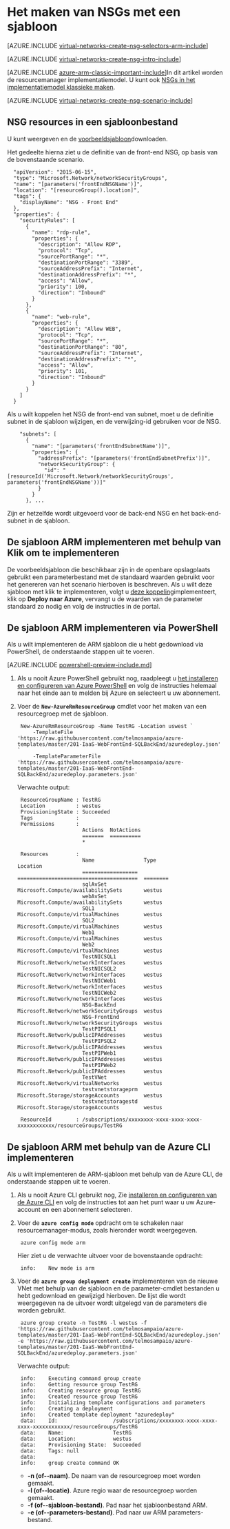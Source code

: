 <properties
   pageTitle="Het maken van NSGs in de ARM-modus met een sjabloon | Microsoft Azure"
   description="Meer informatie over het maken en implementeren van NSGs in ARM met een sjabloon"
   services="virtual-network"
   documentationCenter="na"
   authors="jimdial"
   manager="carmonm"
   editor="tysonn"
   tags="azure-resource-manager"
/>
<tags
   ms.service="virtual-network"
   ms.devlang="na"
   ms.topic="article"
   ms.tgt_pltfrm="na"
   ms.workload="infrastructure-services"
   ms.date="02/02/2016"
   ms.author="jdial" />

# <a name="how-to-create-nsgs-using-a-template"></a>Het maken van NSGs met een sjabloon

[AZURE.INCLUDE [virtual-networks-create-nsg-selectors-arm-include](../../includes/virtual-networks-create-nsg-selectors-arm-include.md)]

[AZURE.INCLUDE [virtual-networks-create-nsg-intro-include](../../includes/virtual-networks-create-nsg-intro-include.md)]

[AZURE.INCLUDE [azure-arm-classic-important-include](../../includes/azure-arm-classic-important-include.md)]In dit artikel worden de resourcemanager implementatiemodel. U kunt ook [NSGs in het implementatiemodel klassieke maken](virtual-networks-create-nsg-classic-ps.md).

[AZURE.INCLUDE [virtual-networks-create-nsg-scenario-include](../../includes/virtual-networks-create-nsg-scenario-include.md)]

## <a name="nsg-resources-in-a-template-file"></a>NSG resources in een sjabloonbestand

U kunt weergeven en de [voorbeeldsjabloon](https://raw.githubusercontent.com/telmosampaio/azure-templates/master/201-IaaS-WebFrontEnd-SQLBackEnd/NSGs.json)downloaden.

Het gedeelte hierna ziet u de definitie van de front-end NSG, op basis van de bovenstaande scenario.

      "apiVersion": "2015-06-15",
      "type": "Microsoft.Network/networkSecurityGroups",
      "name": "[parameters('frontEndNSGName')]",
      "location": "[resourceGroup().location]",
      "tags": {
        "displayName": "NSG - Front End"
      },
      "properties": {
        "securityRules": [
          {
            "name": "rdp-rule",
            "properties": {
              "description": "Allow RDP",
              "protocol": "Tcp",
              "sourcePortRange": "*",
              "destinationPortRange": "3389",
              "sourceAddressPrefix": "Internet",
              "destinationAddressPrefix": "*",
              "access": "Allow",
              "priority": 100,
              "direction": "Inbound"
            }
          },
          {
            "name": "web-rule",
            "properties": {
              "description": "Allow WEB",
              "protocol": "Tcp",
              "sourcePortRange": "*",
              "destinationPortRange": "80",
              "sourceAddressPrefix": "Internet",
              "destinationAddressPrefix": "*",
              "access": "Allow",
              "priority": 101,
              "direction": "Inbound"
            }
          }
        ]
      }

Als u wilt koppelen het NSG de front-end van subnet, moet u de definitie subnet in de sjabloon wijzigen, en de verwijzing-id gebruiken voor de NSG.

        "subnets": [
          {
            "name": "[parameters('frontEndSubnetName')]",
            "properties": {
              "addressPrefix": "[parameters('frontEndSubnetPrefix')]",
              "networkSecurityGroup": {
                "id": "[resourceId('Microsoft.Network/networkSecurityGroups', parameters('frontEndNSGName'))]"
              }
            }
          }, ...

Zijn er hetzelfde wordt uitgevoerd voor de back-end NSG en het back-end-subnet in de sjabloon.

## <a name="deploy-the-arm-template-by-using-click-to-deploy"></a>De sjabloon ARM implementeren met behulp van Klik om te implementeren

De voorbeeldsjabloon die beschikbaar zijn in de openbare opslagplaats gebruikt een parameterbestand met de standaard waarden gebruikt voor het genereren van het scenario hierboven is beschreven. Als u wilt deze sjabloon met klik te implementeren, volgt u [deze koppeling](http://github.com/telmosampaio/azure-templates/tree/master/201-IaaS-WebFrontEnd-SQLBackEnd-NSG)implementeert, klik op **Deploy naar Azure**, vervangt u de waarden van de parameter standaard zo nodig en volg de instructies in de portal.

## <a name="deploy-the-arm-template-by-using-powershell"></a>De sjabloon ARM implementeren via PowerShell

Als u wilt implementeren de ARM sjabloon die u hebt gedownload via PowerShell, de onderstaande stappen uit te voeren.

[AZURE.INCLUDE [powershell-preview-include.md](../../includes/powershell-preview-include.md)]

1. Als u nooit Azure PowerShell gebruikt nog, raadpleegt u [het installeren en configureren van Azure PowerShell](../powershell-install-configure.md) en volg de instructies helemaal naar het einde aan te melden bij Azure en selecteert u uw abonnement.

3. Voer de **`New-AzureRmResourceGroup`** cmdlet voor het maken van een resourcegroep met de sjabloon.

        New-AzureRmResourceGroup -Name TestRG -Location uswest `
            -TemplateFile 'https://raw.githubusercontent.com/telmosampaio/azure-templates/master/201-IaaS-WebFrontEnd-SQLBackEnd/azuredeploy.json' `
            -TemplateParameterFile 'https://raw.githubusercontent.com/telmosampaio/azure-templates/master/201-IaaS-WebFrontEnd-SQLBackEnd/azuredeploy.parameters.json'

    Verwachte output:

        ResourceGroupName : TestRG
        Location          : westus
        ProvisioningState : Succeeded
        Tags              :
        Permissions       :
                            Actions  NotActions
                            =======  ==========
                            *                  

        Resources         :
                            Name                Type                                     Location
                            ==================  =======================================  ========
                            sqlAvSet            Microsoft.Compute/availabilitySets       westus  
                            webAvSet            Microsoft.Compute/availabilitySets       westus  
                            SQL1                Microsoft.Compute/virtualMachines        westus  
                            SQL2                Microsoft.Compute/virtualMachines        westus  
                            Web1                Microsoft.Compute/virtualMachines        westus  
                            Web2                Microsoft.Compute/virtualMachines        westus  
                            TestNICSQL1         Microsoft.Network/networkInterfaces      westus  
                            TestNICSQL2         Microsoft.Network/networkInterfaces      westus  
                            TestNICWeb1         Microsoft.Network/networkInterfaces      westus  
                            TestNICWeb2         Microsoft.Network/networkInterfaces      westus  
                            NSG-BackEnd         Microsoft.Network/networkSecurityGroups  westus  
                            NSG-FrontEnd        Microsoft.Network/networkSecurityGroups  westus  
                            TestPIPSQL1         Microsoft.Network/publicIPAddresses      westus  
                            TestPIPSQL2         Microsoft.Network/publicIPAddresses      westus  
                            TestPIPWeb1         Microsoft.Network/publicIPAddresses      westus  
                            TestPIPWeb2         Microsoft.Network/publicIPAddresses      westus  
                            TestVNet            Microsoft.Network/virtualNetworks        westus  
                            testvnetstorageprm  Microsoft.Storage/storageAccounts        westus  
                            testvnetstoragestd  Microsoft.Storage/storageAccounts        westus  

        ResourceId        : /subscriptions/xxxxxxxx-xxxx-xxxx-xxxx-xxxxxxxxxxxx/resourceGroups/TestRG

## <a name="deploy-the-arm-template-by-using-the-azure-cli"></a>De sjabloon ARM met behulp van de Azure CLI implementeren

Als u wilt implementeren de ARM-sjabloon met behulp van de Azure CLI, de onderstaande stappen uit te voeren.

1. Als u nooit Azure CLI gebruikt nog, Zie [installeren en configureren van de Azure CLI](../xplat-cli-install.md) en volg de instructies tot aan het punt waar u uw Azure-account en een abonnement selecteren.
2. Voer de **`azure config mode`** opdracht om te schakelen naar resourcemanager-modus, zoals hieronder wordt weergegeven.

        azure config mode arm

    Hier ziet u de verwachte uitvoer voor de bovenstaande opdracht:

        info:    New mode is arm

4. Voer de **`azure group deployment create`** implementeren van de nieuwe VNet met behulp van de sjabloon en de parameter-cmdlet bestanden u hebt gedownload en gewijzigd hierboven. De lijst die wordt weergegeven na de uitvoer wordt uitgelegd van de parameters die worden gebruikt.

        azure group create -n TestRG -l westus -f 'https://raw.githubusercontent.com/telmosampaio/azure-templates/master/201-IaaS-WebFrontEnd-SQLBackEnd/azuredeploy.json' -e 'https://raw.githubusercontent.com/telmosampaio/azure-templates/master/201-IaaS-WebFrontEnd-SQLBackEnd/azuredeploy.parameters.json'

    Verwachte output:

        info:    Executing command group create
        info:    Getting resource group TestRG
        info:    Creating resource group TestRG
        info:    Created resource group TestRG
        info:    Initializing template configurations and parameters
        info:    Creating a deployment
        info:    Created template deployment "azuredeploy"
        data:    Id:                  /subscriptions/xxxxxxxx-xxxx-xxxx-xxxx-xxxxxxxxxxxx/resourceGroups/TestRG
        data:    Name:                TestRG
        data:    Location:            westus
        data:    Provisioning State:  Succeeded
        data:    Tags: null
        data:    
        info:    group create command OK

    - **-n (of--naam)**. De naam van de resourcegroep moet worden gemaakt.
    - **-l (of--locatie)**. Azure regio waar de resourcegroep worden gemaakt.
    - **-f (of--sjabloon-bestand)**. Pad naar het sjabloonbestand ARM.
    - **-e (of--parameters-bestand)**. Pad naar uw ARM parameters-bestand.
